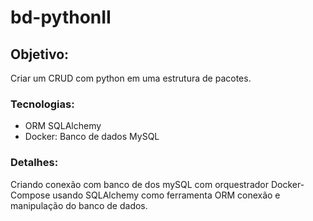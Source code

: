 # bd-pythonII

## Objetivo:
Criar um CRUD com python em uma estrutura de pacotes.


### Tecnologias:
- ORM SQLAlchemy
- Docker: Banco de dados MySQL

### Detalhes:
Criando conexão com banco de dos mySQL com orquestrador Docker-Compose usando SQLAlchemy como ferramenta ORM conexão e manipulação do banco de dados.